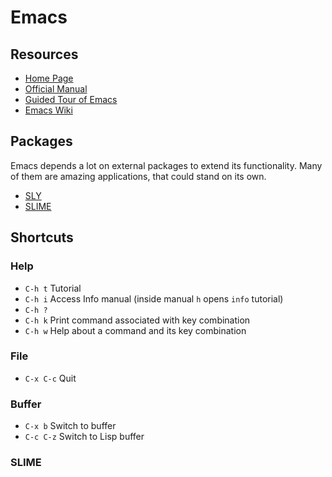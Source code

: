 Emacs
=====

Resources
---------

 - [Home Page](https://www.gnu.org/software/emacs/)
 - [Official Manual](https://www.gnu.org/software/emacs/manual/)
 - [Guided Tour of Emacs](https://www.gnu.org/software/emacs/tour/)
 - [Emacs Wiki](https://www.emacswiki.org/)


Packages
--------

Emacs depends a lot on external packages to extend its functionality.
Many of them are amazing applications, that could stand on its own.

 - [SLY](http://joaotavora.github.io/sly/)
 - [SLIME](https://common-lisp.net/project/slime/)


Shortcuts
---------

### Help

 - `C-h t`		Tutorial
 - `C-h i`		Access Info manual (inside manual `h` opens `info` tutorial)
 - `C-h ?`
 - `C-h k`		Print command associated with key combination
 - `C-h w`		Help about a command and its key combination

### File

 - `C-x C-c`		Quit

### Buffer

 - `C-x b`		Switch to buffer
 - `C-c C-z`		Switch to Lisp buffer

### SLIME
